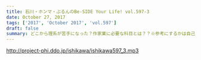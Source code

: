 ```yaml
---
title: 石川・ホンマ・ぶるんのBe-SIDE Your Life! vol.597-3
date: October 27, 2017
tags: ['2017', 'October 2017', 'vol.597']
draft: false
summary: どこから理系が苦手になった？作家業に必要な科目とは？？※参考にするかは自己責任で！MIURA
---
```


http://project-phi.ddo.jp/ishikawa/ishikawa597_3.mp3